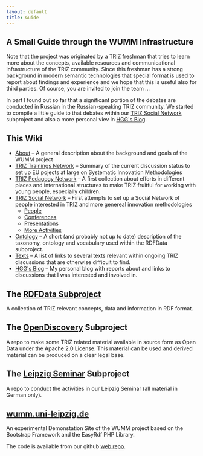 ```yaml
---
layout: default
title: Guide
---
```


A Small Guide through the WUMM Infrastructure
------------------------------

Note that the project was originated by a TRIZ freshman that tries to learn
more about the concepts, available resources and communicational
infrastructure of the TRIZ community.  Since this freshman has a strong
background in modern semantic technologies that special format is used to
report about findings and experience and we hope that this is useful also for
third parties.  Of course, you are invited to join the team ...

In part I found out so far that a significant portion of the debates are
conducted in Russian in the Russian-speaking TRIZ community. We started to
compile a little guide to that debates within our [TRIZ Social Network](TSN
"wikilink") subproject and also a more personal viev in [HGG's Blog](HGG-Blog
"wikilink").

## This Wiki
* [About](About "wikilink") &ndash; A general description about the background
  and goals of the WUMM project  
* [TRIZ Trainings Network](TTN "wikilink") &ndash; Summary of the current
  discussion status to set up EU pojects at large on Systematic Innovation
  Methodologies
* [TRIZ Pedagogy Network](TPN "wikilink") &ndash; A first collection about
  efforts in different places and international structures to make TRIZ
  fruitful for working with young people, especially children.
* [TRIZ Social Network](TSN "wikilink") &ndash; First attempts to set up a
  Social Network of people interested in TRIZ and more genereal innovation
  methodologies
  * [People](http://wumm.uni-leipzig.de/people.php)
  * [Conferences](http://wumm.uni-leipzig.de/conferences.php)
  * [Presentations](http://wumm.uni-leipzig.de/presentations.php)
  * [More Activities](Activities "wikilink")
* [Ontology](Ontology "wikilink") &ndash; A short (and probably not up to
  date) description of the taxonomy, ontology and vocabulary used within the
  RDFData subproject.
* [Texts](Texts "wikilink") &ndash; A list of links to several texts relevant
  within ongoing TRIZ discussions that are otherwise difficult to find.
* [HGG's Blog](HGG-Blog "wikilink") &ndash; My personal blog with reports
  about and links to discussions that I was interested and involved in.

## The [RDFData Subproject](https://github.com/wumm-project/RDFData)

A collection of TRIZ relevant concepts, data and information in RDF format.

## The [OpenDiscovery](https://github.com/wumm-project/OpenDiscovery) Subproject

A repo to make some TRIZ related material available in source form as Open
Data under the Apache 2.0 License. This material can be used and derived
material can be produced on a clear legal base.

## The [Leipzig Seminar](https://github.com/wumm-project/Leipzig-Seminar) Subproject

A repo to conduct the activities in our Leipzig Seminar (all material in
German only). 

## [wumm.uni-leipzig.de](http://wumm.uni-leipzig.de)

An experimental Demonstation Site of the WUMM project based on the Bootstrap
Framework and the EasyRdf PHP Library.

The code is available from our github
[web repo](https://github.com/wumm-project/web).


